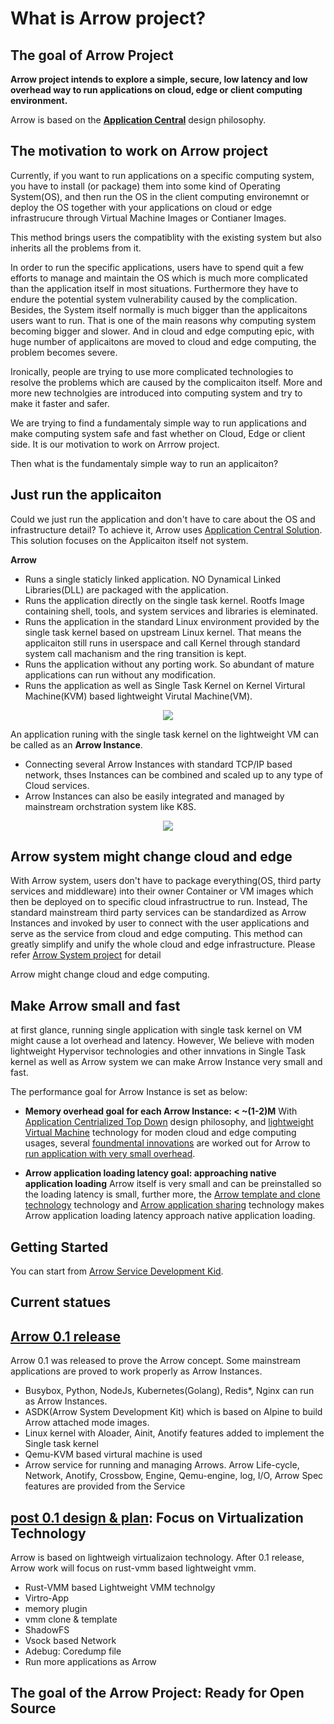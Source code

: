 # What is Arrow project?
## The goal of Arrow Project
**Arrow project intends to explore a simple, secure, low latency and low overhead way to run applications on cloud, edge or client computing environment.**

Arrow is based on the [**Application Central**](/TopDown.md) design philosophy.

## The motivation to work on Arrow project
Currently, if you want to run applications on a specific computing system, you have to install (or package) them into some kind of Operating System(OS), and then run the OS in the client computing environemnt or deploy the OS together with your applications on cloud or edge infrastrucure through Virtual Machine Images or Contianer Images.

This method brings users the compatiblity with the existing system but also inherits all the problems from it.

In order to run the specific applications, users have to spend quit a few efforts to manage and maintain the OS which is much more complicated than the application itself in most situations. Furthermore they have to endure the potential system vulnerability caused by the complication. Besides, the System itself normally is much bigger than the applicaitons users want to run. That is one of the main reasons why computing system becoming bigger and slower. And in cloud and edge computing epic, with huge number of applicaitons are moved to cloud and edge computing, the problem becomes severe.

Ironically, people are trying to use more complicated technologies to resolve the problems which are caused by the complicaiton itself. More and more new technolgies are introduced into computing system and try to make it faster and safer. 

We are trying to find a fundamentaly simple way to run applications and make computing system safe and fast whether on Cloud, Edge or client side. It is our motivation to work on Arrrow project.

Then what is the fundamentaly simple way to run an applicaiton?

## Just run the applicaiton
Could we just run the application and don't have to care about the OS and infrastructure detail? To achieve it, Arrow uses [Application Central Solution](TopDown.md#application-central-philosophy). This solution focuses on the Applicaiton itself not system.

**Arrow** 
- Runs a single staticly linked application. NO Dynamical Linked Libraries(DLL) are packaged with the application.
- Runs the application directly on the single task kernel. Rootfs Image containing shell, tools, and system services and libraries is eleminated.
- Runs the application in the standard Linux environment provided by the single task kernel based on upstream Linux kernel. That means the applicaiton still runs in userspace and call Kernel through standard system call machanism and the ring transition is kept.
- Runs the application without any porting work. So abundant of mature applications can run without any modification.
- Runs the application as well as Single Task Kernel on Kernel Virtural Machine(KVM) based lightweight Virutal Machine(VM). 
<p align="center">
  <img src="https://github.com/Walnux/Arrow_Documents/blob/master/images/ArrowFramework.png">
</p>

An application runing with the single task kernel on the lightweight VM can be called as an **Arrow Instance**.  

- Connecting several Arrow Instances with standard TCP/IP based network, thses Instances can be combined and scaled up to any type of Cloud services.
- Arrow Instances can also be easily integrated and managed by mainstream orchstration system like K8S.

<p align="center">
  <img src="https://github.com/Walnux/Arrow_Documents/blob/master/images/ArrowInstances.jpg">
</p> 

## Arrow system might change cloud and edge
With Arrow system, users don't have to package everything(OS, third party services and middleware) into their owner Container or VM images which then be deployed on to specific cloud infrastructrue to run. Instead, The standard mainstream third party services can be standardized as Arrow Instances and invoked by user to connect with the user applications and serve as the service from cloud and edge computing. This method can greatly simplify and unify the whole cloud and edge infrastructure. Please refer [Arrow System project](TopDown.md#application-central-philosophy) for detail  

Arrow might change cloud and edge computing.

## Make Arrow small and fast
at first glance, running single application with single task kernel on VM might cause a lot overhead and latency. However, We believe with moden lightweight Hypervisor technologies and other innvations in Single Task kernel as well as Arrow system we can make Arrow Instance very small and fast.

The performance goal for Arrow Instance is set as below: 

- **Memory overhead goal for each Arrow Instance:  < ~(1-2)M**
With [Application Centrialized Top Down](/path/to/topdown) design philosophy, and [lightweight Virtual Machine](/path/to/lightweithtVirtualMachine) technology for moden cloud and edge computing usages, several [foundmental innovations](/path/to/innovations) are worked out for Arrow to [run application with very small overhead](/path/to/overhead). 

- **Arrow application loading latency goal: approaching native application loading**
Arrow itself is very small and can be preinstalled so the loading latency is small, further more, the [Arrow template and clone technology](/path/to/AtemplateClone) technology and [Arrow application sharing](/path/toAshareing) technology makes Arrow application loading latency approach native application loading.

##  Getting Started
You can start from [Arrow Service Development Kid](https://github.com/Walnux/Atools/tree/master/ASDK).


## Current statues
## [Arrow 0.1 release](/path/to/0.1Release)

Arrow 0.1 was released to prove the Arrow concept. Some mainstream applications are proved to work properly as Arrow Instances.

- Busybox, Python, NodeJs, Kubernetes(Golang), Redis*, Nginx can run as Arrow Instances. 
- ASDK(Arrow System Development Kit) which is based on Alpine to build Arrow attached mode images.
- Linux kernel with Aloader, Ainit, Anotify features added to implement the Single task kernel
- Qemu-KVM based virtural machine is used
- Arrow service for running and managing Arrows. Arrow Life-cycle, Network, Anotify, Crossbow, Engine, Qemu-engine, log, I/O, Arrow Spec features are provided from the Service

## [post 0.1 design & plan](/Path/to/0.2ReleasePlan): Focus on Virtualization Technology
Arrow is based on lightweigh virtualizaion technology. After 0.1 release,  Arrow work will focus on rust-vmm based lightweight vmm.   

- Rust-VMM based Lightweight VMM technolgy
- Virtro-App
- memory plugin
- vmm clone & template
- ShadowFS
- Vsock based Network
- Adebug: Coredump file
- Run more applications as Arrow

## The goal of the Arrow Project: Ready for Open Source

